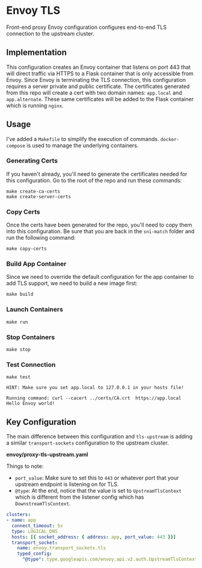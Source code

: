 # Envoy TLS
Front-end proxy Envoy configuration configures end-to-end TLS connection to the upstream cluster.

## Implementation
This configuration creates an Envoy container that listens on port 443 that will direct traffic via HTTPS to a Flask container that is only accessible from Envoy. Since Envoy is terminating the TLS connection, this configuration requires a server private and public certificate. The certificates generated from this repo will create a cert with two domain names: `app.local` and `app.alternate`. These same certificates will be added to the Flask container which is running `nginx`.

## Usage
I've added a `Makefile` to simplify the execution of commands. `docker-compose` is used to manage the underlying containers.

### Generating Certs
If you haven't already, you'll need to generate the certificates needed for this configuration. Go to the root of the repo and run these commands:

```
make create-ca-certs
make create-server-certs
```

### Copy Certs
Once the certs have been generated for the repo, you'll need to copy them into this configuration. Be sure that you are back in the `sni-match` folder and run the following command:

```
make copy-certs
```

### Build App Container
Since we need to override the default configuration for the app container to add TLS support, we need to build a new image first:
```
make build
```

### Launch Containers
```
make run
```

### Stop Containers
```
make stop
```

### Test Connection

```
make test
```

```
HINT: Make sure you set app.local to 127.0.0.1 in your hosts file!

Running command: curl --cacert ../certs/CA.crt  https://app.local
Hello Envoy world!
```

## Key Configuration
The main difference between this configuration and `tls-upstream` is adding a similar `transport-sockets` configuration to the upstream cluster.

__envoy/proxy-tls-upstream.yaml__

Things to note:
* `port_value`: Make sure to set this to `443` or whatever port that your upstream endpoint is listening on for TLS.
* `@type`: At the end, notice that the value is set to `UpstreamTlsContext` which is different from the listener config which has `DownstreamTlsContext`.

```yaml
clusters:
- name: app
  connect_timeout: 5s
  type: LOGICAL_DNS
  hosts: [{ socket_address: { address: app, port_value: 443 }}]
  transport_socket:
    name: envoy.transport_sockets.tls
    typed_config:
      "@type": type.googleapis.com/envoy.api.v2.auth.UpstreamTlsContext
```